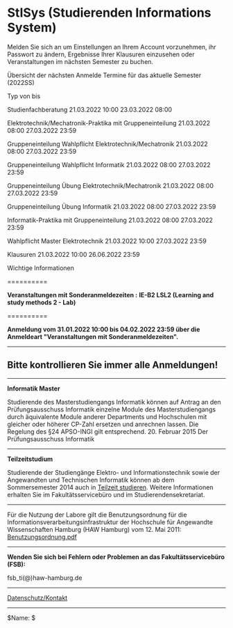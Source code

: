 StISys (Studierenden Informations System)
==========

Melden Sie sich an um Einstellungen an Ihrem Account vorzunehmen, ihr Passwort zu ändern, Ergebnisse Ihrer Klausuren einzusehen oder Veranstaltungen im nächsten Semester zu buchen.

 Übersicht der nächsten Anmelde Termine für das aktuelle Semester (2022SS)

Typ von bis

Studienfachberatung 21.03.2022 10:00 23.03.2022 08:00

Elektrotechnik/Mechatronik-Praktika mit Gruppeneinteilung 21.03.2022 08:00 27.03.2022 23:59

Gruppeneinteilung Wahlpflicht Elektrotechnik/Mechatronik 21.03.2022 08:00 27.03.2022 23:59

Gruppeneinteilung Wahlpflicht Informatik 21.03.2022 08:00 27.03.2022 23:59

Gruppeneinteilung Übung Elektrotechnik/Mechatronik 21.03.2022 08:00 27.03.2022 23:59

Gruppeneinteilung Übung Informatik 21.03.2022 08:00 27.03.2022 23:59

Informatik-Praktika mit Gruppeneinteilung 21.03.2022 08:00 27.03.2022 23:59

Wahlpflicht Master Elektrotechnik 21.03.2022 10:00 27.03.2022 23:59

Klausuren 21.03.2022 10:00 26.06.2022 23:59

 Wichtige Informationen

==========

**Veranstaltungen mit Sonderanmeldezeiten :**
**IE-B2 LSL2 (Learning and study methods 2 - Lab)**

==========

**Anmeldung vom 31.01.2022 10:00 bis 04.02.2022 23:59 über die Anmeldeart "Veranstaltungen mit Sonderanmeldezeiten".**

---

**Bitte kontrollieren Sie immer alle Anmeldungen!**
----------

---

**Informatik Master**

Studierende des Masterstudiengangs Informatik können auf Antrag an den Prüfungsausschuss Informatik einzelne Module des Masterstudiengangs durch äquivalente Module anderer Departments und Hochschulen mit gleicher oder höherer CP-Zahl ersetzen und anrechnen lassen. Die Regelung des §24 APSO-INGI gilt entsprechend.
20. Februar 2015
 Der Prüfungsausschuss Informatik

---

**Teilzeitstudium**

Studierende der Studiengänge Elektro- und Informationstechnik sowie der Angewandten und Technischen Informatik können ab dem Sommersemester 2014 auch in [Teilzeit studieren](http://www.haw-hamburg.de/teilzeitstudium.html). Weitere Informationen erhalten Sie im Fakultätsservicebüro und im Studierendensekretariat.

---

 Für die Nutzung der Labore gilt die Benutzungsordnung für die Informationsverarbeitungsinfrastruktur
der Hochschule für Angewandte Wissenschaften Hamburg (HAW Hamburg) vom 12. Mai 2011: [Benutzungsordnung.pdf](http://www.haw-hamburg.de/fileadmin/user_upload/ITSC/pdf/Benutzerordnung.pdf)

---

**Wenden Sie sich bei Fehlern oder Problemen an das Fakultätsservicebüro (FSB):**

 fsb\_ti(@)haw-hamburg.de

---
[Datenschutz/Kontakt](/datenschutz.html)

---

$Name: $
